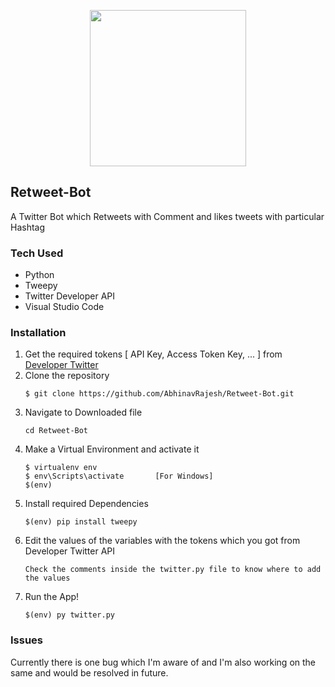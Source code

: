 <p align="center">
  <img height="250.0" width="250.0" src="https://miro.medium.com/max/840/1*u237xTTUp6m6JKQ14b5oGQ.png"
</p>

## Retweet-Bot
A Twitter Bot which Retweets with Comment and likes tweets with particular Hashtag

### Tech Used
- Python
- Tweepy 
- Twitter Developer API
- Visual Studio Code

### Installation
1. Get the required tokens [ API Key, Access Token Key, ... ] from [Developer Twitter](https://developer.twitter.com)
2. Clone the repository
   ```shell
   $ git clone https://github.com/AbhinavRajesh/Retweet-Bot.git
   ```
3. Navigate to Downloaded file
    ```shell
    cd Retweet-Bot
    ```
4. Make a Virtual Environment and activate it
    ```shell
    $ virtualenv env
    $ env\Scripts\activate       [For Windows]
    $(env)
    ```
5. Install required Dependencies
    ```shell
    $(env) pip install tweepy
    ```
6. Edit the values of the variables with the tokens which you got from Developer Twitter API
    ``` 
    Check the comments inside the twitter.py file to know where to add the values
    ```
7. Run the App!
    ```shell 
    $(env) py twitter.py
    ```
    
### Issues
Currently there is one bug which I'm aware of and I'm also working on the same and would be resolved in future.
